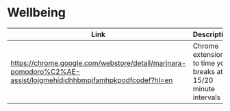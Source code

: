 # Wellbeing

| Link | Description | Added by |
| ---- | ----------- | -------- |
|https://chrome.google.com/webstore/detail/marinara-pomodoro%C2%AE-assist/lojgmehidjdhhbmpjfamhpkpodfcodef?hl=en|Chrome extension to time your breaks at 15/20 minute intervals| @[jenndroid](https://github.com/jenndroid)|
